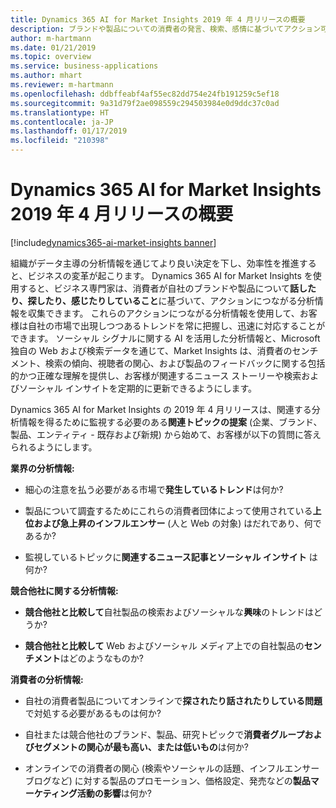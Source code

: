 ```yaml
---
title: Dynamics 365 AI for Market Insights 2019 年 4 月リリースの概要
description: ブランドや製品についての消費者の発言、検索、感情に基づいてアクション可能な分析情報を収集します。
author: m-hartmann
ms.date: 01/21/2019
ms.topic: overview
ms.service: business-applications
ms.author: mhart
ms.reviewer: m-hartmann
ms.openlocfilehash: ddbffeabf4af55ec82dd754e24fb191259c5ef18
ms.sourcegitcommit: 9a31d79f2ae098559c294503984e0d9ddc37c0ad
ms.translationtype: HT
ms.contentlocale: ja-JP
ms.lasthandoff: 01/17/2019
ms.locfileid: "210398"
---
```

#  <a name="overview-of-dynamics-365-ai-for-market-insights-april-19-release"></a>Dynamics 365 AI for Market Insights 2019 年 4 月リリースの概要
[!include[dynamics365-ai-market-insights banner](../../includes/dynamics365-ai-market-insights.md)]


組織がデータ主導の分析情報を通じてより良い決定を下し、効率性を推進すると、ビジネスの変革が起こります。 Dynamics 365 AI for Market Insights を使用すると、ビジネス専門家は、消費者が自社のブランドや製品について**話したり、探したり、感じたりしていること**に基づいて、アクションにつながる分析情報を収集できます。 これらのアクションにつながる分析情報を使用して、お客様は自社の市場で出現しつつあるトレンドを常に把握し、迅速に対応することができます。 ソーシャル シグナルに関する AI を活用した分析情報と、Microsoft 独自の Web および検索データを通じて、Market Insights は、消費者のセンチメント、検索の傾向、視聴者の関心、および製品のフィードバックに関する包括的かつ正確な理解を提供し、お客様が関連するニュース ストーリーや検索およびソーシャル インサイトを定期的に更新できるようにします。

Dynamics 365 AI for Market Insights の 2019 年 4 月リリースは、関連する分析情報を得るために監視する必要のある**関連トピックの提案** (企業、ブランド、製品、エンティティ - 既存および新規) から始めて、お客様が以下の質問に答えられるようにします。

**業界の分析情報:**

-   細心の注意を払う必要がある市場で**発生しているトレンド**は何か? 

-   製品について調査するためにこれらの消費者団体によって使用されている**上位および急上昇のインフルエンサー** (人と Web の対象) はだれであり、何であるか?

-   監視しているトピックに**関連するニュース記事とソーシャル インサイト** は何か?  

**競合他社に関する分析情報:**

-   **競合他社と比較して**自社製品の検索およびソーシャルな**興味**のトレンドはどうか? 

-   **競合他社と比較して** Web およびソーシャル メディア上での自社製品の**センチメント**はどのようなものか? 

**消費者の分析情報:**

-   自社の消費者製品についてオンラインで**探されたり話されたりしている問題**で対処する必要があるものは何か? 

-   自社または競合他社のブランド、製品、研究トピックで**消費者グループおよびセグメントの関心が最も高い、または低いもの**は何か?

-   オンラインでの消費者の関心 (検索やソーシャルの話題、インフルエンサー ブログなど) に対する製品のプロモーション、価格設定、発売などの**製品マーケティング活動の影響**は何か? 
